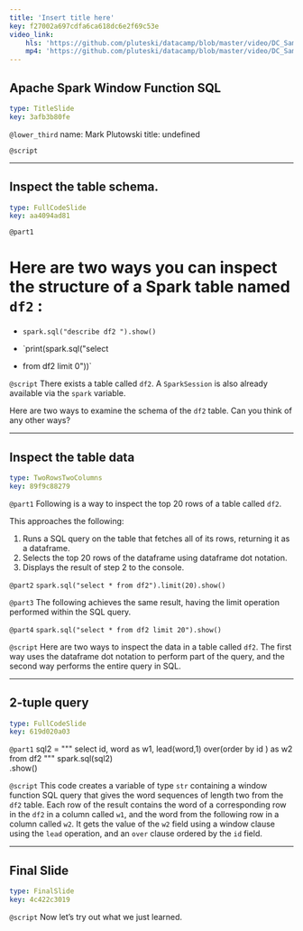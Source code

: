```yaml
---
title: 'Insert title here'
key: f27002a697cdfa6ca618dc6e2f69c53e
video_link:
    hls: 'https://github.com/pluteski/datacamp/blob/master/video/DC_Sample.m3u8'
    mp4: 'https://github.com/pluteski/datacamp/blob/master/video/DC_Sample.mp4'
---
```


## Apache Spark Window Function SQL

```yaml
type: TitleSlide
key: 3afb3b80fe
```

`@lower_third`
name: Mark Plutowski
title: undefined

`@script`


---

## Inspect the table schema.

```yaml
type: FullCodeSlide
key: aa4094ad81
```

`@part1`
# Here are two ways you can inspect the structure of a Spark table named `df2` : 

- `spark.sql("describe df2 ").show()`

- `print(spark.sql("select

 * from df2 limit 0"))`

`@script`
There exists a table called `df2`. A `SparkSession` is also already available via the `spark` variable.  

Here are two ways to examine the schema of the `df2` table.  Can you think of any other ways?

---

## Inspect the table data

```yaml
type: TwoRowsTwoColumns
key: 89f9c88279
```

`@part1`
Following is a way to inspect the top 20 rows of a table called `df2`.

This approaches the following:

1. Runs a SQL query on the table that fetches all of its rows, returning it as a dataframe.
2. Selects the top 20 rows of the dataframe using dataframe dot notation.
3. Displays the result of step 2 to the console.

`@part2`
`spark.sql("select * from df2").limit(20).show()`

`@part3`
The following achieves the same result, having the limit operation performed within the SQL query.

`@part4`
`spark.sql("select * from df2 limit 20").show()`

`@script`
Here are two ways to inspect the data in a table called `df2`.  The first way uses the dataframe dot notation to perform part of the query, and the second way performs the entire query in SQL.

---

## 2-tuple query

```yaml
type: FullCodeSlide
key: 619d020a03
```

`@part1`
sql2 = """
    select
    id,
    word as w1,
    lead(word,1) over(order by id ) as w2
    from df2
"""
spark.sql(sql2)\
     .show()

`@script`
This code creates a variable of type `str` containing a window function SQL query that gives the word sequences of length two from the `df2` table. Each row of the result contains the word of a corresponding row in the `df2` in a column called `w1`, and the word from the following row in a column called `w2`. It gets the value of the `w2` field using a window clause using the `lead` operation, and an `over` clause ordered by the `id` field.

---

## Final Slide

```yaml
type: FinalSlide
key: 4c422c3019
```

`@script`
Now let’s try out what we just learned.
